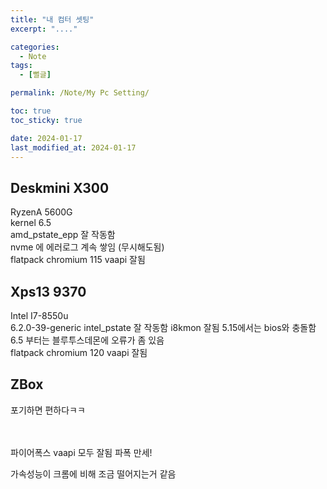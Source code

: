 ```yaml
---
title: "내 컴터 셋팅"
excerpt: "...."

categories:
  - Note
tags:
  - [뻘글]

permalink: /Note/My Pc Setting/

toc: true
toc_sticky: true

date: 2024-01-17
last_modified_at: 2024-01-17
---
```


Deskmini X300
---
RyzenA 5600G  
kernel 6.5   
amd_pstate_epp 잘 작동함  
nvme 에 에러로그 계속 쌓임 (무시해도됨)  
flatpack chromium 115  vaapi 잘됨

Xps13 9370
---
Intel I7-8550u  
6.2.0-39-generic
intel_pstate 잘 작동함 
i8kmon 잘됨 
5.15에서는 bios와 충돌함
6.5 부터는 블루투스데몬에 오류가 좀 있음  
flatpack chromium 120 vaapi 잘됨

ZBox 
---
포기하면 편하다ㅋㅋ  

</br>
</br>
파이어폭스 vaapi 모두 잘됨 
파폭 만세!

가속성능이 크롬에 비해 조금 떨어지는거 같음
